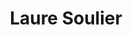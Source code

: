 ---
layout: page
title: Laure Soulier
description: associate professor
img: 
importance: 13
category: member
---